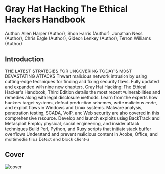 # Gray Hat Hacking The Ethical Hackers Handbook

Author: Allen Harper (Author), Shon Harris  (Author), Jonathan Ness (Author), Chris Eagle (Author), Gideon Lenkey (Author), Terron Williams (Author)

## Introduction

THE LATEST STRATEGIES FOR UNCOVERING TODAY'S MOST DEVASTATING ATTACKS Thwart malicious network intrusion by using cutting-edge techniques for finding and fixing security flaws. Fully updated and expanded with nine new chapters, Gray Hat Hacking: The Ethical Hacker's Handbook, Third Edition details the most recent vulnerabilities and remedies along with legal disclosure methods. Learn from the experts how hackers target systems, defeat production schemes, write malicious code, and exploit flaws in Windows and Linux systems. Malware analysis, penetration testing, SCADA, VoIP, and Web security are also covered in this comprehensive resource. Develop and launch exploits using BackTrack and Metasploit Employ physical, social engineering, and insider attack techniques Build Perl, Python, and Ruby scripts that initiate stack buffer overflows Understand and prevent malicious content in Adobe, Office, and multimedia files Detect and block client-s

## Cover

![cover](https://images-na.ssl-images-amazon.com/images/I/51e0PorKy8L._SX218_BO1,204,203,200_QL40_FMwebp_.jpg)
